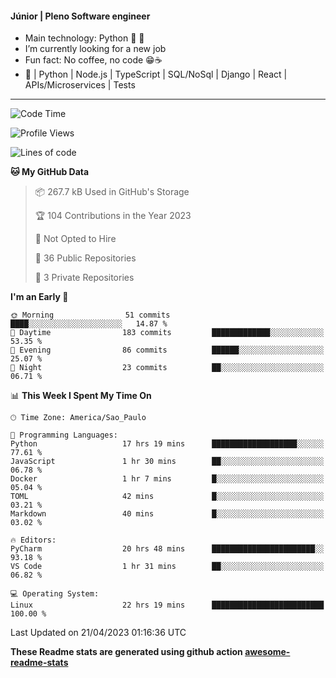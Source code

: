 #### Júnior | Pleno Software engineer 

- Main technology: Python 🐍 💖
- I’m currently looking for a new job
- Fun fact: No coffee, no code 😁☕
- 📖 | Python | Node.js | TypeScript | SQL/NoSql | Django | React | APIs/Microservices | Tests 
---
<!--START_SECTION:waka-->
![Code Time](http://img.shields.io/badge/Code%20Time-716%20hrs%2046%20mins-blue)

![Profile Views](http://img.shields.io/badge/Profile%20Views-0-blue)

![Lines of code](https://img.shields.io/badge/From%20Hello%20World%20I%27ve%20Written-10.6%20million%20lines%20of%20code-blue)

**🐱 My GitHub Data** 

> 📦 267.7 kB Used in GitHub's Storage 
 > 
> 🏆 104 Contributions in the Year 2023
 > 
> 🚫 Not Opted to Hire
 > 
> 📜 36 Public Repositories 
 > 
> 🔑 3 Private Repositories 
 > 
**I'm an Early 🐤** 

```text
🌞 Morning                51 commits          ████░░░░░░░░░░░░░░░░░░░░░   14.87 % 
🌆 Daytime                183 commits         █████████████░░░░░░░░░░░░   53.35 % 
🌃 Evening                86 commits          ██████░░░░░░░░░░░░░░░░░░░   25.07 % 
🌙 Night                  23 commits          ██░░░░░░░░░░░░░░░░░░░░░░░   06.71 % 
```


📊 **This Week I Spent My Time On** 

```text
🕑︎ Time Zone: America/Sao_Paulo

💬 Programming Languages: 
Python                   17 hrs 19 mins      ███████████████████░░░░░░   77.61 % 
JavaScript               1 hr 30 mins        ██░░░░░░░░░░░░░░░░░░░░░░░   06.78 % 
Docker                   1 hr 7 mins         █░░░░░░░░░░░░░░░░░░░░░░░░   05.04 % 
TOML                     42 mins             █░░░░░░░░░░░░░░░░░░░░░░░░   03.21 % 
Markdown                 40 mins             █░░░░░░░░░░░░░░░░░░░░░░░░   03.02 % 

🔥 Editors: 
PyCharm                  20 hrs 48 mins      ███████████████████████░░   93.18 % 
VS Code                  1 hr 31 mins        ██░░░░░░░░░░░░░░░░░░░░░░░   06.82 % 

💻 Operating System: 
Linux                    22 hrs 19 mins      █████████████████████████   100.00 % 
```


 Last Updated on 21/04/2023 01:16:36 UTC
<!--END_SECTION:waka-->

**These Readme stats are generated using github action [awesome-readme-stats](https://github.com/anmol098/waka-readme-stats)**
